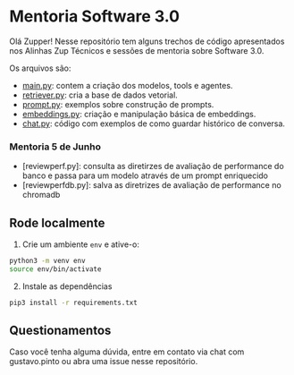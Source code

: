 # Mentoria Software 3.0 

Olá Zupper! Nesse repositório tem alguns trechos de código apresentados nos Alinhas Zup Técnicos e sessões de mentoria sobre Software 3.0.

Os arquivos são:

- [main.py](main.py): contem a criação dos modelos, tools e agentes. 
- [retriever.py](retriever.py): cria a base de dados vetorial.
- [prompt.py](prompt.py): exemplos sobre construção de prompts.
- [embeddings.py](embeddings.py): criação e manipulação básica de embeddings.
- [chat.py](chat.py): código com exemplos de como guardar histórico de conversa.

### Mentoria 5 de Junho

- [reviewperf.py]: consulta as diretirzes de avaliação de performance do banco e passa para um modelo através de um prompt enriquecido 
- [reviewperfdb.py]: salva as diretrizes de avaliação de performance no chromadb

## Rode localmente

1. Crie um ambiente `env` e ative-o:

```bash
python3 -m venv env
source env/bin/activate
```

2. Instale as dependências

```bash
pip3 install -r requirements.txt
```

## Questionamentos 

Caso você tenha alguma dúvida, entre em contato via chat com gustavo.pinto ou abra uma issue nesse repositório.